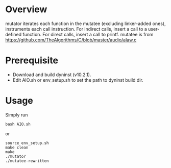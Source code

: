 # Overview
mutator iterates each function in the mutatee (excluding linker-added ones), instruments each call instruction. For indirect calls, insert a call to a user-defined function. For direct calls, insert a call to printf.
mutatee is from https://github.com/TheAlgorithms/C/blob/master/audio/alaw.c
# Prerequisite
* Download and build dyninst (v10.2.1). 
* Edit AIO.sh or env_setup.sh to set the path to dyninst build dir.
# Usage
Simply run
```
bash AIO.sh
```
or
```
source env_setup.sh
make clean
make
./mutator
./mutatee-rewritten
```

